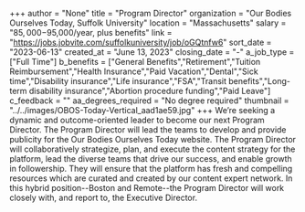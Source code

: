 +++
author = "None"
title = "Program Director"
organization = "Our Bodies Ourselves Today, Suffolk University"
location = "Massachusetts"
salary = "$85,000-$95,000/year, plus benefits"
link = "https://jobs.jobvite.com/suffolkuniversity/job/oGQtnfw6"
sort_date = "2023-06-13"
created_at = "June 13, 2023"
closing_date = "-"
a_job_type = ["Full Time"]
b_benefits = ["General Benefits","Retirement","Tuition Reimbursement","Health Insurance","Paid Vacation","Dental","Sick time","Disability insurance","Life insurance","FSA","Transit benefits","Long-term disability insurance","Abortion procedure funding","Paid Leave"]
c_feedback = ""
aa_degrees_required = "No degree required"
thumbnail = "../../images/OBOS-Today-Vertical_aad1ae59.jpg"
+++
We’re seeking a dynamic and outcome-oriented leader to become our next Program Director. The Program Director will lead the teams to develop and provide publicity for the Our Bodies Ourselves Today website. The Program Director will collaboratively strategize, plan, and execute the content strategy for the platform, lead the diverse teams that drive our success, and enable growth in followership. They will ensure that the platform has fresh and compelling resources which are curated and created by our content expert network. In this hybrid position--Boston and Remote--the Program Director will work closely with, and report to, the Executive Director. 